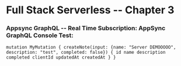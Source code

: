 # Full Stack Serverless -- Chapter 3

### Appsync GraphQL -- Real Time Subscription: AppSync GraphQL Console Test:
`mutation MyMutation {
    createNote(input: {name: "Server DEMOOOOO", description: "test", completed: false}) {
        id
        name
        description
        completed
        clientId
        updatedAt
        createdAt
    }
}`